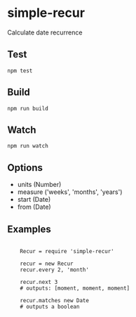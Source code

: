 simple-recur
============

Calculate date recurrence

## Test

    npm test

## Build

    npm run build

## Watch

    npm run watch

## Options

- units (Number)
- measure ('weeks', 'months', 'years')
- start (Date)
- from (Date)

## Examples

```coffee-script

    Recur = require 'simple-recur'

    recur = new Recur
    recur.every 2, 'month'

    recur.next 3
    # outputs: [moment, moment, moment]

    recur.matches new Date
    # outputs a boolean

```